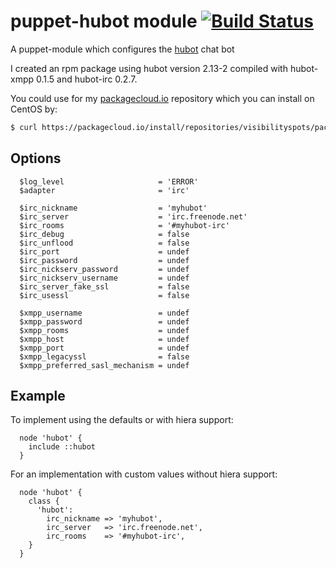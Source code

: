 # puppet-hubot module [![Build Status](https://travis-ci.org/visibilityspots/puppet-hubot.svg?branch=master)](https://travis-ci.org/visibilityspots/puppet-hubot)

A puppet-module which configures the [hubot](https://hubot.github.com/) chat bot

I created an rpm package using hubot version 2.13-2 compiled with hubot-xmpp 0.1.5 and hubot-irc 0.2.7.

You could use for my [packagecloud.io](https://packagecloud.io/visibilityspots/packages) repository which you can install on CentOS by:

```bash
$ curl https://packagecloud.io/install/repositories/visibilityspots/packages/script.rpm | sudo bash
```

## Options

```puppet
  $log_level                     = 'ERROR'
  $adapter                       = 'irc'

  $irc_nickname                  = 'myhubot'
  $irc_server                    = 'irc.freenode.net'
  $irc_rooms                     = '#myhubot-irc'
  $irc_debug                     = false
  $irc_unflood                   = false
  $irc_port                      = undef
  $irc_password                  = undef
  $irc_nickserv_password         = undef
  $irc_nickserv_username         = undef
  $irc_server_fake_ssl           = false
  $irc_usessl                    = false

  $xmpp_username                 = undef
  $xmpp_password                 = undef
  $xmpp_rooms                    = undef
  $xmpp_host                     = undef
  $xmpp_port                     = undef
  $xmpp_legacyssl                = false
  $xmpp_preferred_sasl_mechanism = undef
```

## Example

To implement using the defaults or with hiera support:

```puppet
  node 'hubot' {
    include ::hubot
  }
```

For an implementation with custom values without hiera support:

```puppet
  node 'hubot' {
    class {
      'hubot':
        irc_nickname => 'myhubot',
        irc_server   => 'irc.freenode.net',
        irc_rooms    => '#myhubot-irc',
    }
  }
```
